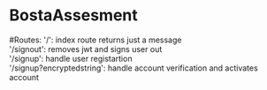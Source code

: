 # BostaAssesment
#Routes:
'/': index route returns just a message  
'/signout': removes jwt and signs user out  
'/signup': handle user registartion  
'/signup?encryptedstring': handle account verification and activates account
